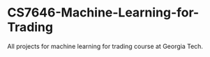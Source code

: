 # CS7646-Machine-Learning-for-Trading

All projects for machine learning for trading course at Georgia Tech.

